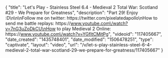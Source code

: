 {
    "title": "Let's Play - Stainless Steel 6.4 - Medieval 2 Total War: Scotland #29 - We Prepare for Greatness",
    "description": "Part 29!  Enjoy :D\n\n\nFollow me on twitter: https:\/\/twitter.com\/pixelatedapollo\nHow to send me battle replays: https:\/\/www.youtube.com\/watch?v=7nG3uZoDkCU\nHow to play Medieval 2 Online: https:\/\/www.youtube.com\/watch?v=YGfItCMitPg",
    "videoid": "117405667",
    "date_created": "1435748401",
    "date_modified": "1506478251",
    "type": "captivate",
    "layout": "video",
    "url": "\/v\/let-s-play-stainless-steel-6-4-medieval-2-total-war-scotland-29-we-prepare-for-greatness\/117405667"
}